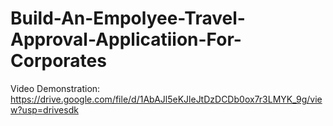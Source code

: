 # Build-An-Empolyee-Travel-Approval-Applicatiion-For-Corporates

Video Demonstration: https://drive.google.com/file/d/1AbAJl5eKJleJtDzDCDb0ox7r3LMYK_9g/view?usp=drivesdk
